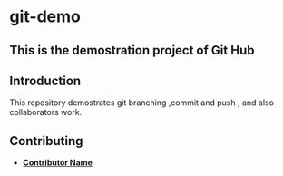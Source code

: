# git-demo
## **This is the demostration project of Git Hub**

## **Introduction**

This repository demostrates git branching ,commit and push , and also collaborators work.

## **Contributing**
- **[Contributor Name](https://github.com/ZawCho-ZC)**





